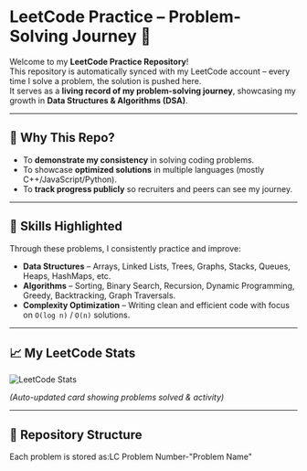 # LeetCode Practice – Problem-Solving Journey 🚀

Welcome to my **LeetCode Practice Repository**!  
This repository is automatically synced with my LeetCode account – every time I solve a problem, the solution is pushed here.  
It serves as a **living record of my problem-solving journey**, showcasing my growth in **Data Structures & Algorithms (DSA)**.

---

## 🌟 Why This Repo?
- To **demonstrate my consistency** in solving coding problems.
- To showcase **optimized solutions** in multiple languages (mostly C++/JavaScript/Python).
- To **track progress publicly** so recruiters and peers can see my journey.

---

## 🧠 Skills Highlighted
Through these problems, I consistently practice and improve:
- **Data Structures** – Arrays, Linked Lists, Trees, Graphs, Stacks, Queues, Heaps, HashMaps, etc.
- **Algorithms** – Sorting, Binary Search, Recursion, Dynamic Programming, Greedy, Backtracking, Graph Traversals.
- **Complexity Optimization** – Writing clean and efficient code with focus on `O(log n)` / `O(n)` solutions.

---

## 📈 My LeetCode Stats
![LeetCode Stats](https://leetcard.jacoblin.cool/amitk2308?theme=dark&font=JetBrains%20Mono&ext=heatmap)

*(Auto-updated card showing problems solved & activity)*

---

## 📂 Repository Structure
Each problem is stored as:LC Problem Number-"Problem Name"
